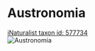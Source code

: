 
Austronomia
===========
  
[iNaturalist taxon id: 577734](https://www.inaturalist.org/taxa/577734)  
![Austronomia](https://inaturalist-open-data.s3.amazonaws.com/photos/30046863/medium.jpeg)
